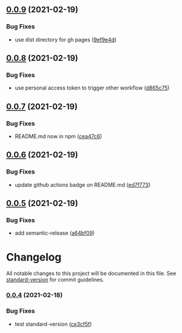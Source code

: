 ## [0.0.9](https://github.com/pchmn/la-danze-ui/compare/v0.0.8...v0.0.9) (2021-02-19)


### Bug Fixes

* use dist directory for gh pages ([9ef9e4d](https://github.com/pchmn/la-danze-ui/commit/9ef9e4d1cc11b1bfcd0bac8ffdead1a8425f74ec))

## [0.0.8](https://github.com/pchmn/la-danze-ui/compare/v0.0.7...v0.0.8) (2021-02-19)


### Bug Fixes

* use personal access token to trigger other workflow ([d865c75](https://github.com/pchmn/la-danze-ui/commit/d865c75d209b45ed28fd0def68c40bfdb936c479))

## [0.0.7](https://github.com/pchmn/la-danze-ui/compare/v0.0.6...v0.0.7) (2021-02-19)


### Bug Fixes

* README.md now in npm ([cea47c6](https://github.com/pchmn/la-danze-ui/commit/cea47c65f9124e66459df768d72b7afd83d0cbf4))

## [0.0.6](https://github.com/pchmn/la-danze-ui/compare/v0.0.5...v0.0.6) (2021-02-19)


### Bug Fixes

* update github actions badge on README.md ([ed7f773](https://github.com/pchmn/la-danze-ui/commit/ed7f77310af5258a8dc660799d4299dc602bd869))

## [0.0.5](https://github.com/pchmn/la-danze-ui/compare/v0.0.4...v0.0.5) (2021-02-19)


### Bug Fixes

* add semantic-release ([a64bf09](https://github.com/pchmn/la-danze-ui/commit/a64bf09b834dc72118eec0b3075fdefa348ba34c))

# Changelog

All notable changes to this project will be documented in this file. See [standard-version](https://github.com/conventional-changelog/standard-version) for commit guidelines.

### [0.0.4](https://github.com/pchmn/la-danze-ui/compare/v0.0.3...v0.0.4) (2021-02-18)


### Bug Fixes

* test standard-version ([ce3cf5f](https://github.com/pchmn/la-danze-ui/commit/ce3cf5fefa1d41237d12207b52efd40e00302020))
